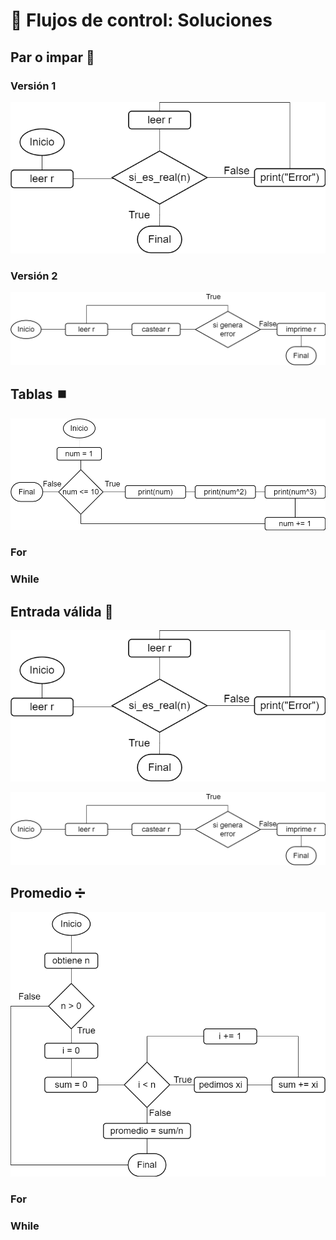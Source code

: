 # 🔁 Flujos de control: Soluciones

## Par o impar 🔢

### Versión 1

![Flujo entrada v1](../imgs/flujo/Flujo-Entradav1.png)

<script src="https://gist.github.com/sivanahamer/e6da3378ad3e4deb2ea81999f9f2f022.js?file=parv1.py"></script>

### Versión 2

![Flujo entrada v2](../imgs/flujo/Flujo-Entradav2.png)

<script src="https://gist.github.com/sivanahamer/e6da3378ad3e4deb2ea81999f9f2f022.js?file=parv2.py"></script>

## Tablas ⏹️

![Flujo tablas](../imgs/flujo/Flujo-Tablas.png)

### For

<script src="https://gist.github.com/sivanahamer/e6da3378ad3e4deb2ea81999f9f2f022.js?file=tablasv1.py"></script>

### While

<script src="https://gist.github.com/sivanahamer/e6da3378ad3e4deb2ea81999f9f2f022.js?file=tablasv2.py"></script>

## Entrada válida 🎫

![Flujo entrada v1](../imgs/flujo/Flujo-Entradav1.png)

![Flujo entrada v2](../imgs/flujo/Flujo-Entradav2.png)

<script src="https://gist.github.com/sivanahamer/e6da3378ad3e4deb2ea81999f9f2f022.js?file=entrada.py"></script>

## Promedio ➗

![Flujo entrada v1](../imgs/flujo/Flujo-promedio.png)

### For

<script src="https://gist.github.com/sivanahamer/e6da3378ad3e4deb2ea81999f9f2f022.js?file=promediov1.py"></script>

### While

<script src="https://gist.github.com/sivanahamer/e6da3378ad3e4deb2ea81999f9f2f022.js?file=promediov2.py"></script>
